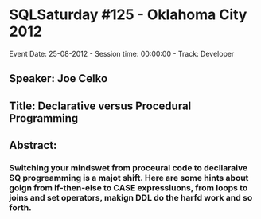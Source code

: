 # SQLSaturday #125 - Oklahoma City 2012
Event Date: 25-08-2012 - Session time: 00:00:00 - Track: Developer
## Speaker: Joe Celko
## Title: Declarative versus Procedural Programming
## Abstract:
### Switching your mindswet from proceural code to decllaraive SQ progreamming is a majot shift. Here are some hints about goign from if-then-else to CASE expressiuons, from loops to joins and set operators, makign DDL do the harfd work and so forth. 
